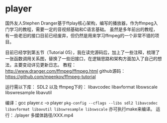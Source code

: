 # player
国外友人Stephen Dranger基于ffplay核心架构，编写的播放器，作为ffmpeg入门学习的教程，需要一定的音视频基础和C语言基础。
虽然是多年前出的教程，有一些老旧的接口目前已经废弃，但仍然是用来学习ffmpeg的一个非常不错的项目。

目前已经学到第五节（Tutorial 05），我在读完源码后，加上了一些注释，梳理了一张函数调用关系图，替换了一些旧接口，在逻辑思路和架构方面加入了自己的想法，主要变动详见更新日志。
教程：http://www.dranger.com/ffmpeg/ffmpeg.html
github源码：https://github.com/mpenkov/ffmpeg-tutorial

运行需以下库：
SDL2
以及
ffmpeg下的：
libavcodec
libavformat
libswscale
libswresample
libavutil

编译：gcc player.c -o player `pkg-config --cflags --libs sdl2 libavcodec libavformat libavutil libswresample libswscale` 亦可执行make来编译。
运行：./player 多媒体路径/XXX.mp4
